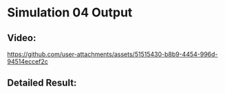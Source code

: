 
# Simulation 04 Output

## Video:




https://github.com/user-attachments/assets/51515430-b8b9-4454-996d-94514eccef2c




## Detailed Result:
```

```
